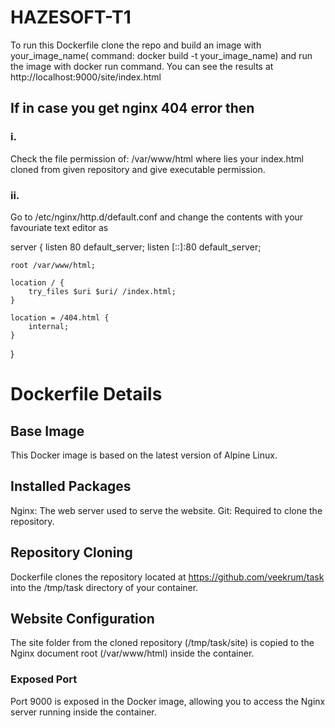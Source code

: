 # HAZESOFT-T1
To run this Dockerfile clone the repo and build an image with your_image_name( command: docker build -t your_image_name) and run the image with docker run command.
You can see the results at http://localhost:9000/site/index.html

## If in case you get nginx 404 error then
 ### i.
 Check the file permission of:  /var/www/html where lies your index.html cloned from given repository and give executable permission.
 ### ii.
 Go to /etc/nginx/http.d/default.conf and change the contents with your favouriate text editor as 
 
 
 server {
    listen 80 default_server;
    listen [::]:80 default_server;

    root /var/www/html;

    location / {
        try_files $uri $uri/ /index.html;
    }

    location = /404.html {
        internal;
    }
}



# Dockerfile Details
## Base Image
This Docker image is based on the latest version of Alpine Linux.
## Installed Packages
Nginx: The web server used to serve the website.
Git: Required to clone the repository.
## Repository Cloning
Dockerfile clones the repository located at https://github.com/veekrum/task into the /tmp/task directory of your container.
## Website Configuration
The site folder from the cloned repository (/tmp/task/site) is copied to the Nginx document root (/var/www/html) inside the container.
### Exposed Port
Port 9000 is exposed in the Docker image, allowing you to access the Nginx server running inside the container.

